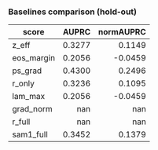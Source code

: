 ### Baselines comparison (hold-out)

| score | AUPRC | normAUPRC |
|---|---:|---:|
| z_eff | 0.3277 | 0.1149 |
| eos_margin | 0.2056 | -0.0459 |
| ps_grad | 0.4300 | 0.2496 |
| r_only | 0.3236 | 0.1095 |
| lam_max | 0.2056 | -0.0459 |
| grad_norm | nan | nan |
| r_full | nan | nan |
| sam1_full | 0.3452 | 0.1379 |